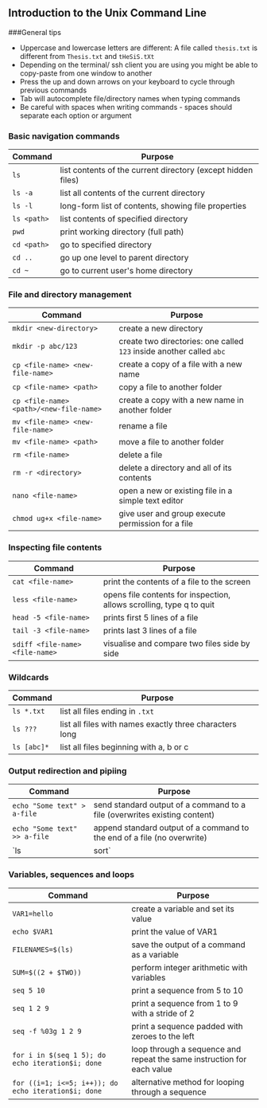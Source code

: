 ## Introduction to the Unix Command Line

###General tips

* Uppercase and lowercase letters are different:
A file called `thesis.txt` is different from `Thesis.txt` and `tHeSiS.tXt`
* Depending on the terminal/ ssh client you are using you might be able to copy-paste from one window to another
* Press the up and down arrows on your keyboard to cycle through previous commands
* Tab will autocomplete file/directory names when typing commands
* Be careful with spaces when writing commands - spaces should separate each option or argument

### Basic navigation commands

|Command|Purpose|
|-------|-------|
|`ls`|	list contents of the current directory (except hidden files)|
|`ls -a`|list all contents of the current directory|
|`ls -l`|long-form list of contents, showing file properties|
|`ls <path>`|list contents of specified directory|
|`pwd`|print working directory (full path)|
|`cd <path>`|	go to specified directory|
|`cd ..` |go up one level to parent directory|
|`cd ~	` |go to current user's home directory|

### File and directory management

|Command|Purpose|
|-------|-------|
|`mkdir <new-directory>	`|create a new directory|
|`mkdir -p abc/123`|create two directories: one called `123` inside another called `abc`|
|`cp <file-name> <new-file-name>`	|create a copy of a file with a new name|
|`cp <file-name> <path>	`|copy a file to another folder|
|`cp <file-name> <path>/<new-file-name>`	|create a copy with a new name in another folder|
|`mv <file-name> <new-file-name>`	|rename a file|
|`mv <file-name> <path>`	|move a file to another folder|
|`rm <file-name>`	|delete a file|
|`rm -r <directory>`	|delete a directory and all of its contents|
|`nano <file-name>`	|open a new or existing file in a simple text editor|
|`chmod ug+x <file-name>`	|give user and group execute permission for a file|

### Inspecting file contents

|Command|Purpose|
|-------|-------|
|`cat <file-name>`	|print the contents of a file to the screen|
|`less <file-name>`	|opens file contents for inspection, allows scrolling, type q to quit||
|`head -5 <file-name>`	|prints first 5 lines of a file|
|`tail -3 <file-name>`	|prints last 3 lines of a file|
|`sdiff <file-name> <file-name>`	|visualise and compare two files side by side|

### Wildcards

|Command|Purpose|
|-------|-------|
|`ls *.txt`|list all files ending in `.txt`|
|`ls ???`	|list all files with names exactly three characters long|
|`ls [abc]*`	|list all files beginning with a, b or c|


### Output redirection and pipiing

|Command|Purpose|
|-------|-------|
|`echo "Some text" > a-file`	|send standard output of a command to a file (overwrites existing content)|
|`echo "Some text" >> a-file`|	append standard output of a command to the end of a file (no overwrite)|
|`ls | sort`	|pipe standard output of a command to another command|

### Variables, sequences and loops

|Command|Purpose|
|-------|-------|
|`VAR1=hello`	|create a variable and set its value|
|`echo $VAR1`	|print the value of VAR1|
|`FILENAMES=$(ls)`	|save the output of a command as a variable|
|`SUM=$((2 + $TWO))`	|perform integer arithmetic with variables|
|`seq 5 10`	|print a sequence from 5 to 10|
|`seq 1 2 9`	|print a sequence from 1 to 9 with a stride of 2|
|`seq -f %03g 1 2 9`	|print a sequence padded with zeroes to the left|
|`for i in $(seq 1 5); do echo iteration$i; done`|	loop through a sequence and repeat the same instruction for each value|
|`for ((i=1; i<=5; i++)); do echo iteration$i; done`|	alternative method for looping through a sequence|